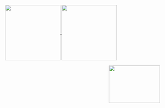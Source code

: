 <div>
  <a href="https://github.com/NicolasBabolin">
    <img align="center" height="180em" src="https://github-readme-stats.vercel.app/api?username=NicolasBabolin&count_private=true&show_icons=true&theme=tokyonight">
    <img align="center" height="180em" src="https://github-readme-stats.vercel.app/api/top-langs/?username=NicolasBabolin&layout=compact&theme=tokyonight">
  </a>
</div>

<br>

<div>
  <a href="https://github.com/NicolasBabolin">
  <img align = "right" height="121.66px" width="166px" src="https://c.tenor.com/0GlG1seMYBcAAAAC/hi-spiderman.gif"> <!-- 498 x 365 -->
  </a>
</div>

##
